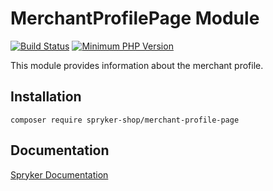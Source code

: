 # MerchantProfilePage Module
[![Build Status](https://travis-ci.org/spryker-shop/merchant-profile-page.svg)](https://travis-ci.org/spryker-shop/merchant-profile-page)
[![Minimum PHP Version](https://img.shields.io/badge/php-%3E%3D%207.2-8892BF.svg)](https://php.net/)

This module provides information about the merchant profile.

## Installation

```
composer require spryker-shop/merchant-profile-page
```

## Documentation

[Spryker Documentation](https://academy.spryker.com/developing_with_spryker/module_guide/modules.html)
